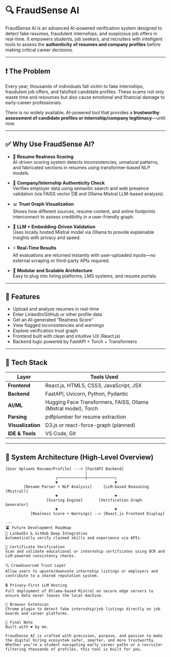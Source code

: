 # 🔍 FraudSense AI

FraudSense AI is an advanced AI-powered verification system designed to detect fake resumes, fraudulent internships, and suspicious job offers in real-time. It empowers students, job seekers, and recruiters with intelligent tools to assess the **authenticity of resumes and company profiles** before making critical career decisions.

---

## ❗ The Problem

Every year, thousands of individuals fall victim to fake internships, fraudulent job offers, and falsified candidate profiles. These scams not only waste time and resources but also cause emotional and financial damage to early-career professionals.

There is no widely available, AI-powered tool that provides a **trustworthy assessment of candidate profiles or internship/company legitimacy**—until now.

---

## ✅ Why Use FraudSense AI?

- 🔎 **Resume Realness Scoring**  
  AI-driven scoring system detects inconsistencies, unnatural patterns, and fabricated sections in resumes using transformer-based NLP models.

- 🔐 **Company/Internship Authenticity Check**  
  Verifies employer data using semantic search and web presence validation (via FAISS vector DB and Ollama Mistral LLM-based analysis).

- 📊 **Trust Graph Visualization**  
  Shows how different sources, resume content, and online footprints interconnect to assess credibility in a user-friendly graph.

- 🧠 **LLM + Embedding-Driven Validation**  
  Uses locally hosted Mistral model via Ollama to provide explainable insights with privacy and speed.

- ⚡ **Real-Time Results**  
  All evaluations are returned instantly with user-uploaded inputs—no external scraping or third-party APIs required.

- 🔧 **Modular and Scalable Architecture**  
  Easy to plug into hiring platforms, LMS systems, and resume portals.

---

## 🚀 Features

- Upload and analyze resumes in real-time  
- Enter LinkedIn/GitHub or other profile data  
- Get an AI-generated “Realness Score”  
- View flagged inconsistencies and warnings  
- Explore verification trust graph  
- Frontend built with clean and intuitive UX (React.js)  
- Backend logic powered by FastAPI + Torch + Transformers

---

## 🧰 Tech Stack

| Layer         | Tools Used                                                                 |
|---------------|-----------------------------------------------------------------------------|
| **Frontend**  | React.js, HTML5, CSS3, JavaScript, JSX                                      |
| **Backend**   | FastAPI, Uvicorn, Python, Pydantic                                          |
| **AI/ML**     | Hugging Face Transformers, FAISS, Ollama (Mistral model), Torch             |
| **Parsing**   | pdfplumber for resume extraction                                            |
| **Visualization** | D3.js or react-force-graph (planned)                                   |
| **IDE & Tools** | VS Code, Git                                                              |

---

## 📐 System Architecture (High-Level Overview)

```plaintext
[User Uploads Resume/Profile] ---> [FastAPI Backend]
                                   |
                      ┌────────────┼────────────┐
                      ▼                         ▼
        [Resume Parser + NLP Analysis]     [LLM-based Reasoning (Mistral)]
                      ▼                         ▼
                  [Scoring Engine]       [Verification Graph Generator]
                      ▼                         ▼
           [Realness Score + Warnings] --> [React.js Frontend Display]

---
🛣️ Future Development Roadmap
🔗 LinkedIn & GitHub Deep Integration
Automatically verify claimed skills and experience via APIs.

🧾 Certificate Verification
Scan and validate educational or internship certificates using OCR and LLM-powered consistency checks.

🔍 Crowdsourced Trust Layer
Allow users to upvote/downvote internship listings or employers and contribute to a shared reputation system.

🔒 Privacy-First LLM Hosting
Full deployment of Ollama-based Mistral on secure edge servers to ensure data never leaves the local machine.

📡 Browser Extension
Chrome plugin to detect fake internship/job listings directly on job boards and career platforms.

🙌 Final Note
Built with ❤️ by me.

FraudSense AI is crafted with precision, purpose, and passion to make the digital hiring ecosystem safer, smarter, and more trustworthy. Whether you’re a student navigating early career paths or a recruiter filtering thousands of profiles, this tool is built for you.
